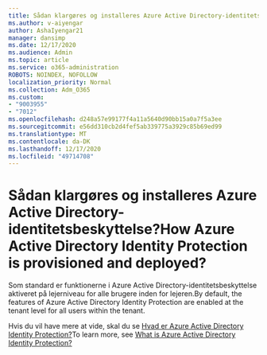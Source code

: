 ```yaml
---
title: Sådan klargøres og installeres Azure Active Directory-identitetsbeskyttelse
ms.author: v-aiyengar
author: AshaIyengar21
manager: dansimp
ms.date: 12/17/2020
ms.audience: Admin
ms.topic: article
ms.service: o365-administration
ROBOTS: NOINDEX, NOFOLLOW
localization_priority: Normal
ms.collection: Adm_O365
ms.custom:
- "9003955"
- "7012"
ms.openlocfilehash: d248a57e99177f4a11a5640d90bb15a0a7f5a3ee
ms.sourcegitcommit: e56dd310cb2d4fef5ab339775a3929c85b69ed99
ms.translationtype: MT
ms.contentlocale: da-DK
ms.lasthandoff: 12/17/2020
ms.locfileid: "49714708"
---
```

# <a name="how-azure-active-directory-identity-protection-is-provisioned-and-deployed"></a><span data-ttu-id="30d8f-102">Sådan klargøres og installeres Azure Active Directory-identitetsbeskyttelse?</span><span class="sxs-lookup"><span data-stu-id="30d8f-102">How Azure Active Directory Identity Protection is provisioned and deployed?</span></span>

<span data-ttu-id="30d8f-103">Som standard er funktionerne i Azure Active Directory-identitetsbeskyttelse aktiveret på lejerniveau for alle brugere inden for lejeren.</span><span class="sxs-lookup"><span data-stu-id="30d8f-103">By default, the features of Azure Active Directory Identity Protection are enabled at the tenant level for all users within the tenant.</span></span>

<span data-ttu-id="30d8f-104">Hvis du vil have mere at vide, skal du se [Hvad er Azure Active Directory Identity Protection?](https://go.microsoft.com/fwlink/?linkid=2130395)</span><span class="sxs-lookup"><span data-stu-id="30d8f-104">To learn more, see [What is Azure Active Directory Identity Protection?](https://go.microsoft.com/fwlink/?linkid=2130395)</span></span>